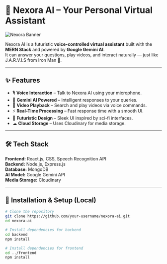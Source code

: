 # 🤖 Nexora AI – Your Personal Virtual Assistant

![Nexora Banner](https://via.placeholder.com/1200x400?text=Nexora+AI+Virtual+Assistant)

Nexora AI is a futuristic **voice-controlled virtual assistant** built with the **MERN Stack** and powered by **Google Gemini AI**.  
It can answer your questions, play videos, and interact naturally — just like J.A.R.V.I.S from Iron Man 🚀.



---

## ✨ Features

- 🎙 **Voice Interaction** – Talk to Nexora AI using your microphone.
- 🧠 **Gemini AI Powered** – Intelligent responses to your queries.
- 🎥 **Video Playback** – Search and play videos via voice commands.
- ⚡ **Real-Time Processing** – Fast response time with a smooth UI.
- 🎨 **Futuristic Design** – Sleek UI inspired by sci-fi interfaces.
- ☁ **Cloud Storage** – Uses Cloudinary for media storage.

---

## 🛠 Tech Stack

**Frontend:** React.js, CSS, Speech Recognition API  
**Backend:** Node.js, Express.js  
**Database:** MongoDB  
**AI Model:** Google Gemini API  
**Media Storage:** Cloudinary

---


## 🚀 Installation & Setup (Local)

```bash
# Clone the repository
git clone https://github.com/your-username/nexora-ai.git
cd nexora-ai

# Install dependencies for backend
cd backend
npm install

# Install dependencies for frontend
cd ../frontend
npm install
